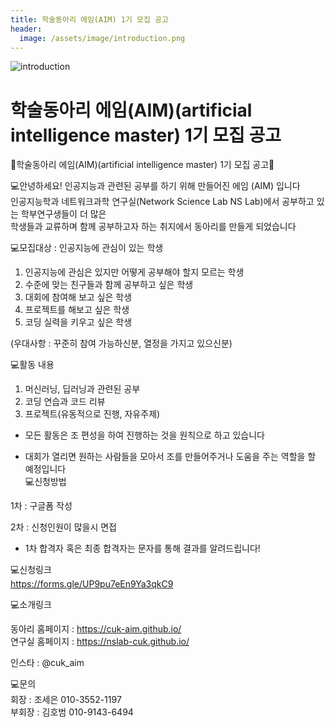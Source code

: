 ```yaml
---
title: 학술동아리 에임(AIM) 1기 모집 공고
header:
  image: /assets/image/introduction.png
---
```

![introduction](https://user-images.githubusercontent.com/120550652/207543964-2ae98b39-d19f-4966-b402-0191329754cc.png)  

# 학술동아리 에임(AIM)(artificial intelligence master) 1기 모집 공고

🎯학술동아리 에임(AIM)(artificial intelligence master) 1기 모집 공고🎯  
  
💻안녕하세요! 인공지능과 관련된 공부를 하기 위해 만들어진 에임 (AIM) 입니다  
인공지능학과 네트워크과학 연구실(Network Science Lab NS Lab)에서 공부하고 있는 학부연구생들이 더 많은  
학생들과 교류하며 함께 공부하고자 하는 취지에서 동아리를 만들게 되었습니다  
  
  
💻모집대상 : 인공지능에 관심이 있는 학생  
  
1. 인공지능에 관심은 있지만 어떻게 공부해야 할지 모르는 학생  
2. 수준에 맞는 친구들과 함께 공부하고 싶은 학생  
3. 대회에 참여해 보고 싶은 학생  
4. 프로젝트를 해보고 싶은 학생  
5. 코딩 실력을 키우고 싶은 학생  
  
(우대사항 : 꾸준히 참여 가능하신분, 열정을 가지고 있으신분)  
  
💻활동 내용  
  
1. 머신러닝, 딥러닝과 관련된 공부  
2. 코딩 연습과 코드 리뷰  
3. 프로젝트(유동적으로 진행, 자유주제)  
  
* 모든 활동은 조 편성을 하여 진행하는 것을 원칙으로 하고 있습니다  
  
* 대회가 열리면 원하는 사람들을 모아서 조를 만들어주거나 도움을 주는 역할을 할 예정입니다  
💻신청방법    

1차 : 구글폼 작성  
  
2차 : 신청인원이 많을시 면접  
  
* 1차 합격자 혹은 최종 합격자는 문자를 통해 결과를 알려드립니다!  

💻신청링크  
https://forms.gle/UP9pu7eEn9Ya3qkC9  
  
💻소개링크   
  
동아리 홈페이지 : https://cuk-aim.github.io/  
연구실 홈페이지 : https://nslab-cuk.github.io/  
  
인스타 : @cuk_aim  
  
💻문의  
회장 : 조세은 010-3552-1197  
부회장 : 김호범 010-9143-6494  
